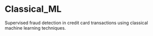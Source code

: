# Classical_ML

Supervised fraud detection in credit card transactions using classical machine learning techniques.
